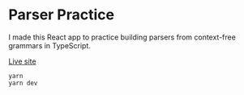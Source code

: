 # Parser Practice

I made this React app to practice building parsers from context-free grammars in TypeScript.

[Live site](https://adueck.github.io/parser-practice)

```
yarn
yarn dev
```
